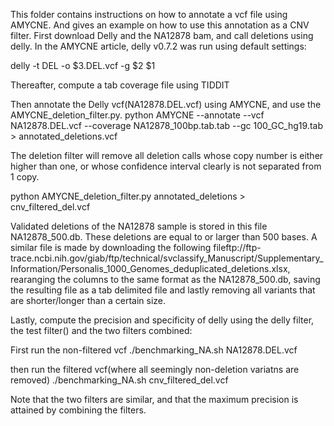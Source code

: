 This folder contains instructions on how to annotate a vcf file using AMYCNE. And gives an example on how to use this annotation as a CNV filter.
First download Delly and the NA12878 bam, and call deletions using delly. In the AMYCNE article, delly v0.7.2 was run using default settings:

delly -t DEL -o $3.DEL.vcf -g $2 $1

Thereafter, compute a tab coverage file using TIDDIT

Then annotate the Delly vcf(NA12878.DEL.vcf) using AMYCNE, and use the AMYCNE_deletion_filter.py.
python AMYCNE --annotate --vcf NA12878.DEL.vcf --coverage NA12878_100bp.tab.tab --gc 100_GC_hg19.tab > annotated_deletions.vcf

The deletion filter will remove all deletion calls whose copy number is either higher than one, or whose confidence interval clearly is not
separated from 1 copy.
 
python AMYCNE_deletion_filter.py annotated_deletions > cnv_filtered_del.vcf

Validated deletions of the NA12878 sample is stored in this file NA12878_500.db. These deletions are equal to or larger than 500 bases.
A similar file is made by downloading the following fileftp://ftp-trace.ncbi.nih.gov/giab/ftp/technical/svclassify_Manuscript/Supplementary_Information/Personalis_1000_Genomes_deduplicated_deletions.xlsx, rearanging the columns to the same format as the NA12878_500.db, saving the resulting
file as a tab delimited file and lastly removing all variants that are shorter/longer than a certain size.

Lastly, compute the precision and specificity of delly using the delly filter, the test filter() and the two filters combined:

First run the non-filtered vcf 
./benchmarking_NA.sh NA12878.DEL.vcf

then run the filtered vcf(where all seemingly non-deletion variatns are removed)
./benchmarking_NA.sh cnv_filtered_del.vcf

Note that the two filters are similar, and that the maximum precision is attained by combining the filters.


